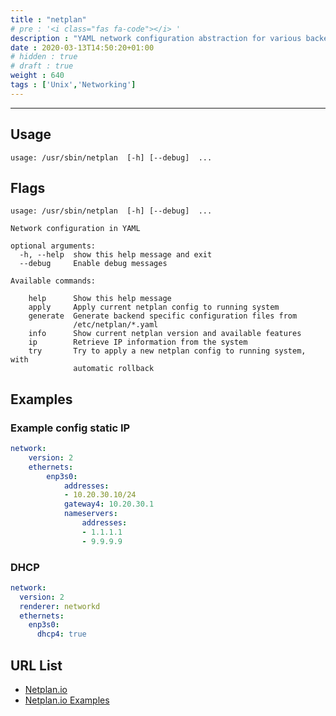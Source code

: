 ```yaml
---
title : "netplan"
# pre : '<i class="fas fa-code"></i> '
description : "YAML network configuration abstraction for various backends."
date : 2020-03-13T14:50:20+01:00
# hidden : true
# draft : true
weight : 640
tags : ['Unix','Networking']
---
```


---

## Usage

```plain
usage: /usr/sbin/netplan  [-h] [--debug]  ...
```

## Flags

```plain
usage: /usr/sbin/netplan  [-h] [--debug]  ...

Network configuration in YAML

optional arguments:
  -h, --help  show this help message and exit
  --debug     Enable debug messages

Available commands:
  
    help      Show this help message
    apply     Apply current netplan config to running system
    generate  Generate backend specific configuration files from
              /etc/netplan/*.yaml
    info      Show current netplan version and available features
    ip        Retrieve IP information from the system
    try       Try to apply a new netplan config to running system, with
              automatic rollback
```

## Examples

### Example config static IP

```yaml
network:
    version: 2
    ethernets:
        enp3s0:
            addresses:
            - 10.20.30.10/24
            gateway4: 10.20.30.1
            nameservers:
                addresses:
                - 1.1.1.1
                - 9.9.9.9
```

### DHCP

```yaml
network:
  version: 2
  renderer: networkd
  ethernets:
    enp3s0:
      dhcp4: true
```

## URL List

- [Netplan.io](https://netplan.io/)
- [Netplan.io Examples](https://netplan.io/examples)
